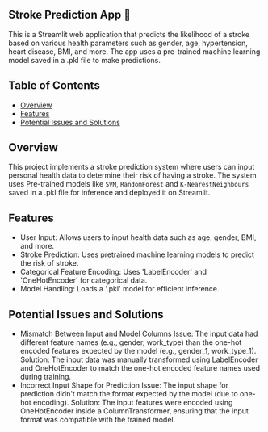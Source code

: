 ## Stroke Prediction App 🧠

This is a Streamlit web application that predicts the likelihood of a stroke based on various health parameters such as gender, age, hypertension, heart disease, BMI, and more. The app uses a pre-trained machine learning model saved in a .pkl file to make predictions.
## Table of Contents

* [Overview](#overview)
* [Features](#features)
* [Potential Issues and Solutions](#potential-issues-and-solutions)

    
## Overview
This project implements a stroke prediction system where users can input personal health data to determine their risk of having a stroke. The system uses Pre-trained models like `SVM`, `RandomForest` and `K-NearestNeighbours` saved in a .pkl file for inference and deployed it on Streamlit.

## Features

* User Input: Allows users to input health data such as age, gender, BMI, and more.
* Stroke Prediction: Uses pretrained machine learning models to predict the risk of stroke.
* Categorical Feature Encoding: Uses 'LabelEncoder' and 'OneHotEncoder' for categorical data.
* Model Handling: Loads a '.pkl' model for efficient inference.

## Potential Issues and Solutions
* Mismatch Between Input and Model Columns
    Issue: The input data had different feature names (e.g., gender, work_type) than the one-hot encoded features             expected by the model (e.g., gender_1, work_type_1).
    Solution: The input data was manually transformed using LabelEncoder and OneHotEncoder to match the one-hot encoded       feature names used during training.
* Incorrect Input Shape for Prediction
    Issue: The input shape for prediction didn't match the format expected by the model (due to one-hot encoding).            Solution: The input features were encoded using OneHotEncoder inside a ColumnTransformer, ensuring that the input         format was compatible with the trained model.

